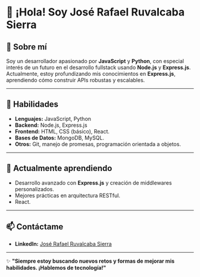 # 👋 ¡Hola! Soy José Rafael Ruvalcaba Sierra
## 🌟 Sobre mí

Soy un desarrollador apasionado por **JavaScript** y **Python**, con especial interés de un futuro en el desarrollo fullstack usando **Node.js** y **Express.js**. 
Actualmente, estoy profundizando mis conocimientos en **Express.js**, aprendiendo cómo construir APIs robustas y escalables.

---

## 🚀 Habilidades

- **Lenguajes:** JavaScript, Python  
- **Backend:** Node.js, Express.js  
- **Frontend:** HTML, CSS (básico), React.
- **Bases de Datos:** MongoDB, MySQL.  
- **Otros:** Git, manejo de promesas, programación orientada a objetos.

---

## 🌱 Actualmente aprendiendo

- Desarrollo avanzado con **Express.js** y creación de middlewares personalizados.  
- Mejores prácticas en arquitectura RESTful.
- React.

---

## 📫 Contáctame
 
- **LinkedIn:** [José Rafael Ruvalcaba Sierra](https://www.linkedin.com/in/josé-rafael-ruvalcaba-sierra-64856a23b)  

---

✨ **"Siempre estoy buscando nuevos retos y formas de mejorar mis habilidades. ¡Hablemos de tecnología!"**

